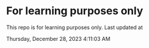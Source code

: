 # For learning purposes only
This repo is for learning purposes only.
Last updated at

Thursday, December 28, 2023 4:11:03 AM

